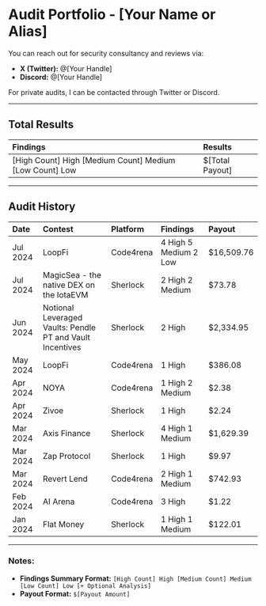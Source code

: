 # Audit Portfolio - [Your Name or Alias]

You can reach out for security consultancy and reviews via:

- **X (Twitter):** @[Your Handle]
- **Discord:** @[Your Handle]

For private audits, I can be contacted through Twitter or Discord.

---

## Total Results

| **Findings**                  | **Results**     |
|:-------------------------------|:----------------|
| [High Count] High [Medium Count] Medium [Low Count] Low | $[Total Payout] |

---

## Audit History

| **Date**       | **Contest**                        | **Platform**                  | **Findings**              | **Payout**   |
|:---------------|:-----------------------------------|:------------------------------|:--------------------------|:-------------|
| Jul 2024   | LoopFi                  | Code4rena              | 4 High 5 Medium  2 Low     | $16,509.76    |
| Jul 2024   | MagicSea - the native DEX on the IotaEVM                  | Sherlock              | 2 High 2 Medium        | $73.78    |
| Jun 2024   | Notional Leveraged Vaults: Pendle PT and Vault Incentives                 | Sherlock              | 2 High        | $2,334.95   |
| May 2024   | LoopFi                  | Code4rena              | 1 High   | $386.08   |
| Apr 2024   | NOYA                | Code4rena              | 1 High 2 Medium   | $2.38    |
| Apr 2024   | Zivoe               | Sherlock              | 1 High       | $2.24    |
| Mar 2024   | Axis Finance                 | Sherlock              | 4 High 1 Medium        | $1,629.39    |
| Mar 2024   | Zap Protocol                 | Sherlock              | 1 High       | $9.97    |
| Mar 2024   | Revert Lend                 | Code4rena              | 2 High 1 Medium        | $742.93   |
| Feb 2024   | AI Arena                    | Code4rena            | 3 High       | $1.22   |
| Jan 2024   | Flat Money                   | Sherlock              | 1 High 1 Medium        | $122.01    |

---

### Notes:
- **Findings Summary Format:** `[High Count] High [Medium Count] Medium [Low Count] Low [+ Optional Analysis]`
- **Payout Format:** `$[Payout Amount]`
